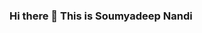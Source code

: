 ### Hi there 👋 This is Soumyadeep Nandi

<!--
**soumya100/soumya100** is a ✨ _special_ ✨ repository because its `README.md` (this file) appears on your GitHub profile.

Here are some ideas to get you started:

- 🔭 I’m currently working on different projects.
- 🌱 I’m currently learning NextJs & reactJs.
- 👯 I’m looking to collaborate on the projects I have been working on.
- 🤔 I’m looking for help with backend services.
- 💬 Ask me about Frontend development.
- 📫 How to reach me: soumyanandi100@gmail.com
- 😄 Pronouns: He/Him
- ⚡ Fun fact: I'm bad at cracking jokes.. lol!!
-->
